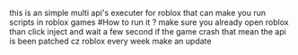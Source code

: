 this is an simple multi api's executer for roblox 
that can make you run scripts in roblox games
#How to run it ?
make sure you already open roblox than click inject and wait a few second
if the game crash that mean the api is been patched cz roblox every week make an update  
